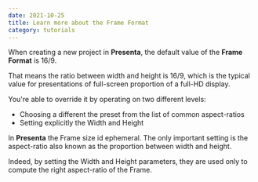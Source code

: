 ```yaml
---
date: 2021-10-25
title: Learn more about the Frame Format
category: tutorials
---
```


When creating a new project in **Presenta**, the default value of the **Frame Format** is 16/9. 

That means the ratio between width and height is 16/9, which is the typical value for presentations of full-screen proportion of a full-HD display.

You're able to override it by operating on two different levels:

- Choosing a different the preset from the list of common aspect-ratios
- Setting explicitly the Width and Height

In **Presenta** the Frame size id ephemeral. The only important setting is the aspect-ratio also known as the proportion between width and height.

Indeed, by setting the Width and Height parameters, they are used only to compute the right aspect-ratio of the Frame.

